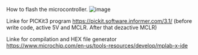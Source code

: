 How to flash the microcontroller.
![image](https://github.com/user-attachments/assets/fbc23530-4c50-45a0-9f58-f3f53e46874f)

Linke for PICKit3 program
https://pickit.software.informer.com/3.1/
(before write code, active 5V and MCLR. After that dezactive MCLR)

Linke for compilation and HEX file generator
https://www.microchip.com/en-us/tools-resources/develop/mplab-x-ide
